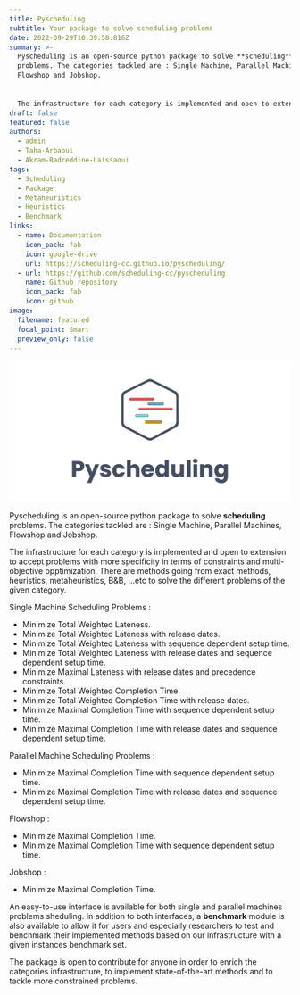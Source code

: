 ```yaml
---
title: Pyscheduling
subtitle: Your package to solve scheduling problems
date: 2022-09-29T10:39:58.816Z
summary: >-
  P﻿yscheduling is an open-source python package to solve **scheduling**
  problems. The categories tackled are : Single Machine, Parallel Machines,
  Flowshop and Jobshop. 


  The infrastructure for each category is implemented and open to extension to accept problems with more specificity in terms of constraints and multi-objective opptimization. There are methods going from exact methods, heuristics, metaheuristics, B&B, ...etc to solve the different problems of the given category.
draft: false
featured: false
authors:
  - admin
  - Taha-Arbaoui
  - Akram-Badreddine-Laissaoui
tags:
  - Scheduling
  - Package
  - Metaheuristics
  - Heuristics
  - Benchmark
links:
  - name: Documentation
    icon_pack: fab
    icon: google-drive
    url: https://scheduling-cc.github.io/pyscheduling/
  - url: https://github.com/scheduling-cc/pyscheduling
    name: Github repository
    icon_pack: fab
    icon: github
image:
  filename: featured
  focal_point: Smart
  preview_only: false
---
```

![](pyscheduling_cc-03.png)

P﻿yscheduling is an open-source python package to solve **scheduling** problems. The categories tackled are : Single Machine, Parallel Machines, Flowshop and Jobshop. 

The infrastructure for each category is implemented and open to extension to accept problems with more specificity in terms of constraints and multi-objective opptimization. There are methods going from exact methods, heuristics, metaheuristics, B&B, ...etc to solve the different problems of the given category.

S﻿ingle Machine Scheduling Problems :

* M﻿inimize Total Weighted Lateness.
* M﻿inimize Total Weighted Lateness with release dates.
* M﻿inimize Total Weighted Lateness with sequence dependent setup time.
* M﻿inimize Total Weighted Lateness with release dates and sequence dependent setup time.
* M﻿inimize Maximal Lateness with release dates and precedence constraints.
* M﻿inimize Total Weighted Completion Time.
* M﻿inimize Total Weighted Completion Time with release dates.
* M﻿inimize Maximal Completion Time with sequence dependent setup time.
* M﻿inimize Maximal Completion Time with release dates and sequence dependent setup time.

P﻿arallel Machine Scheduling Problems :

* M﻿inimize Maximal Completion Time with sequence dependent setup time.
* M﻿inimize Maximal Completion Time with release dates and sequence dependent setup time.

F﻿lowshop :

* M﻿inimize Maximal Completion Time.
* M﻿inimize Maximal Completion Time with sequence dependent setup time.

J﻿obshop :

* M﻿inimize Maximal Completion Time.

A﻿n easy-to-use interface is available for both single and parallel machines problems sheduling. In addition to both interfaces, a **benchmark** module is also available to allow it for users and especially researchers to test and benchmark their implemented methods based on our infrastructure with a given instances benchmark set.

T﻿he package is open to contribute for anyone in order to enrich the categories infrastructure, to implement state-of-the-art methods and to tackle more constrained problems.